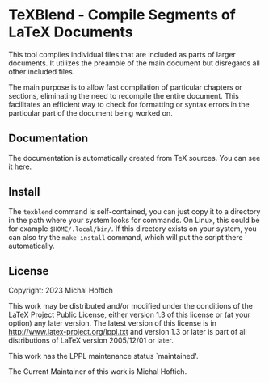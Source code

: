 # TeXBlend - Compile Segments of LaTeX Documents

This tool compiles individual files that are included as parts of larger
documents. It utilizes the preamble of the main document but disregards all
other included files.

The main purpose is to allow fast compilation of particular chapters or
sections, eliminating the need to recompile the entire document. This
facilitates an efficient way to check for formatting or syntax errors in the
particular part of the document being worked on.

## Documentation

The documentation is automatically created from TeX sources. 
You can see it [here](https://www.kodymirus.cz/texblend/).

## Install

The `texblend` command is self-contained, you can just copy it to a directory
in the path where your system looks for commands. On Linux, this could be for example
`$HOME/.local/bin/`. If this directory exists on your system, you can also try
the `make install` command, which will put the script there automatically.

## License

Copyright: 2023 Michal Hoftich

This work may be distributed and/or modified under the
conditions of the LaTeX Project Public License, either version 1.3
of this license or (at your option) any later version.
The latest version of this license is in
  http://www.latex-project.org/lppl.txt
and version 1.3 or later is part of all distributions of LaTeX
version 2005/12/01 or later.

This work has the LPPL maintenance status `maintained'.

The Current Maintainer of this work is Michal Hoftich.
